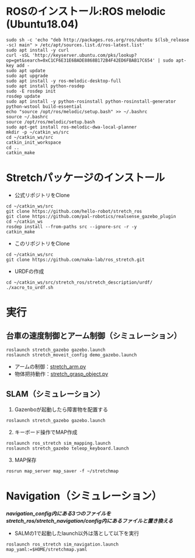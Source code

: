 # ROSのインストール:ROS melodic (Ubuntu18.04)
```
sudo sh -c 'echo "deb http://packages.ros.org/ros/ubuntu $(lsb_release -sc) main" > /etc/apt/sources.list.d/ros-latest.list'
sudo apt install -y curl
curl -sSL 'http://keyserver.ubuntu.com/pks/lookup? op=get&search=0xC1CF6E31E6BADE8868B172B4F42ED6FBAB17C654' | sudo apt-key add -
sudo apt update
sudo apt upgrade
sudo apt install -y ros-melodic-desktop-full
sudo apt install python-rosdep
sudo -E rosdep init
rosdep update
sudo apt install -y python-rosinstall python-rosinstall-generator python-wstool build-essential
echo "source /opt/ros/melodic/setup.bash" >> ~/.bashrc
source ~/.bashrc
source /opt/ros/melodic/setup.bash
sudo apt-get install ros-melodic-dwa-local-planner
mkdir -p ~/catkin_ws/src
cd ~/catkin_ws/src
catkin_init_workspace
cd ..
catkin_make
```

# Stretchパッケージのインストール
- 公式リポジトリをClone
```
cd ~/catkin_ws/src
git clone https://github.com/hello-robot/stretch_ros
git clone https://github.com/pal-robotics/realsense_gazebo_plugin
cd ~/catkin_ws
rosdep install --from-paths src --ignore-src -r -y
catkin_make
```

- このリポジトリをClone
```
cd ~/catkin_ws/src
git clone https://github.com/naka-lab/ros_stretch.git
```

- URDFの作成
```
cd ~/catkin_ws/src/stretch_ros/stretch_description/urdf/
./xacro_to_urdf.sh
```

# 実行
## 台車の速度制御とアーム制御（シミュレーション）

```
roslaunch stretch_gazebo gazebo.launch
roslaunch stretch_moveit_config demo_gazebo.launch
```
- アームの制御：[stretch_arm.py](scripts/stretch_arm.py)
- 物体把持動作：[stretch_grasp_object.py](scripts/stretch_grasp_object.py)

## SLAM（シミュレーション）
1. Gazenboが起動したら障害物を配置する
```
roslaunch stretch_gazebo gazebo.launch
```

2. キーボード操作でMAP作成
```
roslaunch ros_stretch sim_mapping.launch
roslaunch stretch_gazebo teleop_keyboard.launch
```

3. MAP保存
```
rosrun map_server map_saver -f ~/stretchmap
```

# Navigation（シミュレーション）
***navigation_config内にある3つのファイルをstretch_ros/stretch_navigation/config内にあるファイルと置き換える***<br>

- SALMの1で起動したlaunch以外は落として以下を実行
```
roslaunch ros_stretch sim_navigation.launch map_yaml:=$HOME/stretchmap.yaml
```
